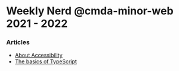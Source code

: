 # Weekly Nerd @cmda-minor-web 2021 - 2022

### Articles
*  [About Accessibility](https://github.com/kiara1404/weekly-nerd-2122/blob/master/Accessibility.md)
* [The basics of TypeScript](https://github.com/kiara1404/weekly-nerd-2122/blob/master/TypeScript.md)
